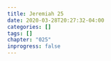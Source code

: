 ```yaml
---
title: Jeremiah 25
date: 2020-03-28T20:27:32-04:00
categories: []
tags: []
chapter: "025"
inprogress: false
---
```


